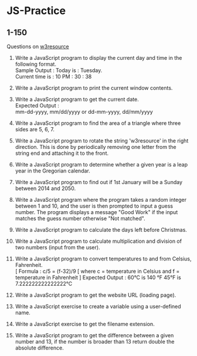 # JS-Practice
## 1-150
Questions on [w3resource](https://www.w3resource.com/javascript-exercises/javascript-basic-exercises.php) 

1. Write a JavaScript program to display the current day and time in the following format. \
    Sample Output : Today is : Tuesday. \
    Current time is : 10 PM : 30 : 38 

2. Write a JavaScript program to print the current window contents. 

3. Write a JavaScript program to get the current date. \
    Expected Output : \
    mm-dd-yyyy, mm/dd/yyyy or dd-mm-yyyy, dd/mm/yyyy 
4. Write a JavaScript program to find the area of a triangle where three sides are 5, 6, 7.
5. Write a JavaScript program to rotate the string 'w3resource' in the right direction. This is done by periodically removing one letter from the string end and attaching it to the front.
6.  Write a JavaScript program to determine whether a given year is a leap year in the Gregorian calendar.
7.  Write a JavaScript program to find out if 1st January will be a Sunday between 2014 and 2050.
8.  Write a JavaScript program where the program takes a random integer between 1 and 10, and the user is then prompted to input a guess number. The program displays a message "Good Work" if the input matches the guess number otherwise "Not matched".
9. Write a JavaScript program to calculate the days left before Christmas. 
10. Write a JavaScript program to calculate multiplication and division of two numbers (input from the user).  
11. Write a JavaScript program to convert temperatures to and from Celsius, Fahrenheit.  
        [ Formula : c/5 = (f-32)/9 [ where c = temperature in Celsius and f = temperature in Fahrenheit ]
        Expected Output :
        60°C is 140 °F
        45°F is 7.222222222222222°C 
12. Write a JavaScript program to get the website URL (loading page).  
13. Write a JavaScript exercise to create a variable using a user-defined name.  
14. Write a JavaScript exercise to get the filename extension.
15. Write a JavaScript program to get the difference between a given number and 13, if the number is broader than 13 return double the absolute difference.  